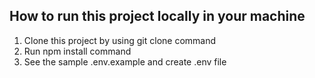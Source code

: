 ## How to run this project locally in your machine

1. Clone this project by using git clone command
2. Run npm install command
3. See the sample .env.example and create .env file
